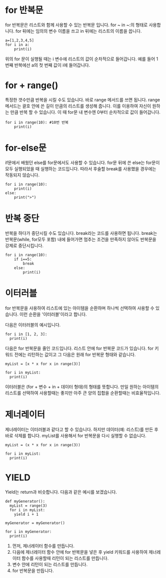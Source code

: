 # for 반복문
for 반복문은 리스트와 함께 사용할 수 있는 반복문 입니다. for ~ in ~:의 형태로 사용합니다. for 뒤에는 임의의 변수 이름을 쓰고 in 뒤에는 리스트의 이름을 씁니다.
```
a=[1,2,3,4,5]
for i in a:
	print(i)
```
위의 for 문이 실행될 때는 i 변수에 리스트의 값이 순차적으로 들어갑니다. 예를 들어 1번째 반복에선 a의 첫 번째 값이 i에 들어갑니다.

# for + range()
특정한 갯수만큼 반복을 시킬 수도 있습니다. 바로 range 메서드를 쓰면 됩니다. range 메서드는 괄호 안에 쓴 길이 만큼의 리스트를 생성해 줍니다. 이를 이용하여 자신이 원하는 만큼 반복 할 수 있습니다. 이 때 for문 내 변수엔 0부터 순차적으로 값이 들어갑니다.
```
for i in range(10): #10번 반복
	print(i)
```

# for-else문
if문에서 배웠던 else를 for문에서도 사용할 수 있습니다. for문 뒤에 쓴 else는 for문이 모두 실행되었을 때 실행하는 코드입니다. 따라서 후술할 break를 사용했을 경우에는 작동되지 않습니다.
```
for i in range(10):
	print(i)
else:
	print(">")
```

# 반복 중단
반복을 하다가 중단시킬 수도 있습니다. break라는 코드를 사용하면 됩니다. break는 반복문(while, for모두 포함) 내에 들어가면 멈추는 조건을 만족하지 않아도 반복문을 강제로 중단시킵니다.
```
for i in range(10):
	if i==5:
		break
	else:
		print(i)
```

# 이터러블
for 반복문을 사용하여 리스트에 있는 아이템을 순환하며 하나씩 선택하여 사용할 수 있습니다. 이런 순환을 '이터러블'이라고 합니다.

다음은 이터러블의 예시입니다.

```
for i in [1, 2, 3]:
  print(i)
```

다음은 for 반복문을 줄인 코드입니다. 리스트 안에 for 반복문 코드가 있습니다. for 키워드 전에는 리턴하는 값이고 그 다음은 원래 for 반복문 형태와 같습니다.

```
myList = [x * x for x in range(3)]

for i in myList:
  print(i)
```

이터러블은 (for + 변수 + in + 데이터 형태)의 형태를 뜻합니다. 만일 원하는 아이템의 리스트를 선택하여 사용할때는 좋지만 아주 큰 양의 집합을 순환할때는 비효율적입니다.

# 제너레이터
제너레이터는 이터러블과 같다고 할 수 있습니다. 하지만 데이터(예: 리스트)를 만든 후 바로 삭제를 합니다. myList를 사용해서 for 반복문을 다시 실행할 수 없습니다.

```
myList = (x * x for x in range(3))

for i in myList:
  print(i)
```

# YIELD
Yield는 return과 비슷합니다. 다음과 같은 예시를 보겠습니다.

```
def myGenerator():
  myList = range(3)
  for i in myList:
    yield i + 1

myGenerator = myGenerator()

for i in myGenerator:
  print(i)
```

1. 먼저, 제너레이터 함수를 만듭니다.
2. 다음에 제너레이터 함수 안에 for 반복문을 넣은 후 yield 키워드를 사용하여 제너레이터 함수를 사용할때 리턴이 되는 리스트를 만듭니다.
3. 변수 안에 리턴이 되는 리스트를 만듭니다.
4. for 반복문을 만듭니다.



